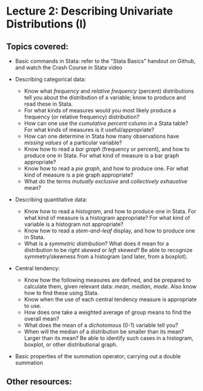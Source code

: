 # Lecture 2: Describing Univariate Distributions (I)

## Topics covered:

* Basic commands in Stata: refer to the "Stata Basics" handout on Github, and watch the Crash Course in Stata video

* Describing categorical data:
	* Know what *frequency* and *relative frequency* (percent) distributions tell you about the distribution of a variable; know to produce and read these in Stata.
	* For what kinds of measures would you most likely produce a frequency (or relative frequency) distribution?
	* How can one use the *cumulative percent* column in a Stata table? For what kinds of measures is it useful/appropriate?
	* How can one determine in Stata how many observations have *missing values* of a particular variable?
	* Know how to read a *bar graph* (frequency or percent), and how to produce one in Stata. For what kind of measure is a bar graph appropriate?
	* Know how to read a *pie graph*, and how to produce one. For what kind of measure is a pie graph appropriate?
	* What do the terms *mutually exclusive* and *collectively exhaustive* mean?

* Describing quantitative data:
	* Know how to read a *histogram*, and how to produce one in Stata. For what kind of measure is a histogram appropriate? For what kind of variable is a histogram not appropriate?
	* Know how to read a *stem-and-leaf* display, and how to produce one in Stata.
	* What is a *symmetric distribution*? What does it mean for a distribution to be *right skewed* or *left skewed*? Be able to recognize symmetry/skewness from a histogram (and later, from a boxplot).

* Central tendency:
	* Know how the following measures are defined, and be prepared to calculate them, given relevant data: *mean, median, mode*. Also know how to find these using Stata.
	* Know when the use of each central tendency measure is appropriate to use.
	* How does one take a weighted average of group means to find the overall mean? 
	* What does the mean of a *dichotomous* (0-1) variable tell you?
	* When will the median of a distribution be smaller than its mean? Larger than its mean? Be able to identify such cases in a histogram, boxplot, or other distributional graph.

* Basic properties of the summation operator; carrying out a double summation

## Other resources:
